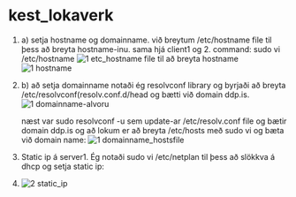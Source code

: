 # kest_lokaverk

1. a) setja hostname og domainname. við breytum /etc/hostname file til þess að breyta hostname-inu. sama hjá client1 og 2.
  command: sudo vi /etc/hostname
![1  etc_hostname file til að breyta hostname](https://github.com/hroihrolfs/kest_lokaverk/assets/89214090/919ae632-2eda-4dd4-b0b6-6a12033177e3)
![1 hostname](https://github.com/hroihrolfs/kest_lokaverk/assets/89214090/ed40626c-3f73-488f-ab38-d5a0f9044b69)

1. b) að setja domainname notaði ég resolvconf library og byrjaði að breyta /etc/resolvconf(resolv.conf.d/head og bætti við domain ddp.is.
   ![1 domainname-alvoru](https://github.com/hroihrolfs/kest_lokaverk/assets/89214090/b080e9d8-8ac8-48fc-a3e8-877ce0da1d61)

   næst var sudo resolvconf -u sem update-ar /etc/resolv.conf file og bætir domain ddp.is
   og að lokum er að breyta /etc/hosts með sudo vi og bæta við domain name:
   ![1 domainname_hostsfile](https://github.com/hroihrolfs/kest_lokaverk/assets/89214090/f647b3e5-97b9-4e19-bac7-199e00ce191a)

2. Static ip á server1. Ég notaði sudo vi /etc/netplan til þess að slökkva á dhcp og setja static ip:
3. ![2 static_ip](https://github.com/hroihrolfs/kest_lokaverk/assets/89214090/e2fd5f34-ab71-4011-98b4-f44dde529bdf)
